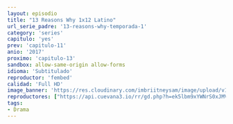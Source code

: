 ```yaml
---
layout: episodio
title: "13 Reasons Why 1x12 Latino"
url_serie_padre: '13-reasons-why-temporada-1'
category: 'series'
capitulo: 'yes'
prev: 'capitulo-11'
anio: '2017'
proximo: 'capitulo-13'
sandbox: allow-same-origin allow-forms
idioma: 'Subtitulado'
reproductor: 'fembed'
calidad: 'Full HD'
image_banner: 'https://res.cloudinary.com/imbriitneysam/image/upload/v1546545022/reason1-banner-min.jpg'
reproductores: ["https://api.cuevana3.io/rr/gd.php?h=ek5lbm9xYWNrS0xJMVp5b21KREk0dFBLbjVkaHhkRGdrOG1jbnBpUnhhS1YxWFNXZ2F1eDZzL0hvcHlhbHR2b3ljMm1xWXJFMTluTXlvT2dtZGU3eEppU3FadVkyUT09"]
tags:
- Drama
---
```











